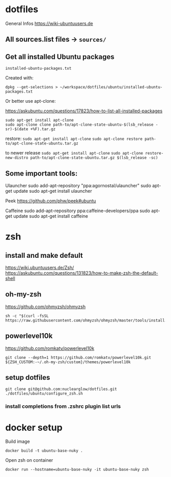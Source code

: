 # dotfiles

General Infos
https://wiki-ubuntuusers.de

## All sources.list files -> `sources/`

## Get all installed Ubuntu packages

`installed-ubuntu-packages.txt`

Created with:

```
dpkg --get-selections > ~/workspace/dotfiles/ubuntu/installed-ubuntu-packages.txt
```

Or better use apt-clone:

https://askubuntu.com/questions/17823/how-to-list-all-installed-packages

```
sudo apt-get install apt-clone
sudo apt-clone clone path-to/apt-clone-state-ubuntu-$(lsb_release -sr)-$(date +%F).tar.gz
```

restore:
`sudo apt-get install apt-clone`
`sudo apt-clone restore path-to/apt-clone-state-ubuntu.tar.gz`

to newer release
`sudo apt-get install apt-clone`
`sudo apt-clone restore-new-distro path-to/apt-clone-state-ubuntu.tar.gz $(lsb_release -sc)`

## Some important tools:

Ulauncher
sudo add-apt-repository "ppa:agornostal/ulauncher"
sudo apt-get update
sudo apt-get install ulauncher

Peek
https://github.com/phw/peek#ubuntu

Caffeine
sudo add-apt-repository ppa:caffeine-developers/ppa
sudo apt-get update
sudo apt-get install caffeine

# zsh

## install and make default

https://wiki.ubuntuusers.de/Zsh/
https://askubuntu.com/questions/131823/how-to-make-zsh-the-default-shell

## oh-my-zsh

https://github.com/ohmyzsh/ohmyzsh

```shell
sh -c "$(curl -fsSL https://raw.githubusercontent.com/ohmyzsh/ohmyzsh/master/tools/install.sh)"
```

## powerlevel10k
https://github.com/romkatv/powerlevel10k

```shell
git clone --depth=1 https://github.com/romkatv/powerlevel10k.git ${ZSH_CUSTOM:-~/.oh-my-zsh/custom}/themes/powerlevel10k
```

## setup dotfiles

```shell
git clone git@github.com:nuclearglow/dotfiles.git
./dotfiles/ubuntu/configure_zsh.sh
```

### install completions from .zshrc plugin list urls

# docker setup

Build image

```shell
docker build -t ubuntu-base-nuky .
```

Open zsh on container

```shell
docker run --hostname=ubuntu-base-nuky -it ubuntu-base-nuky zsh
```
